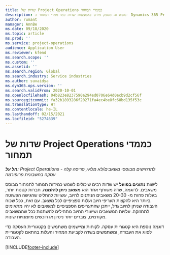 ```yaml
---
title: שדות של Project Operations כממדי תמחור
description: נושא זה מספק מידע באמצעות שדות כמו ממדי תמחור ב- Dynamics 365 Project Operations.
author: rumant
manager: AnnBe
ms.date: 09/18/2020
ms.topic: article
ms.prod: ''
ms.service: project-operations
audience: Application User
ms.reviewer: kfend
ms.search.scope: ''
ms.custom: ''
ms.assetid: ''
ms.search.region: Global
ms.search.industry: Service industries
ms.author: suvaidya
ms.dyn365.ops.version: ''
ms.search.validFrom: 2020-10-01
ms.openlocfilehash: 04b823e8237590a294ed0706e64d0ecb9d2cf56f
ms.sourcegitcommit: fa32b1893286f20271fa4ec4be8fc68bd135f53c
ms.translationtype: HT
ms.contentlocale: he-IL
ms.lasthandoff: 02/15/2021
ms.locfileid: "5274639"
---
```

# <a name="project-operations-fields-as-pricing-dimensions"></a>שדות של Project Operations כממדי תמחור

_**חל על:** Project Operations לתרחישים מבוססי משאבים/לא מלאי, פריסה קלה - עסקה בחשבונית פרופורמה_

לישות **‏‫נתונים בפועל‬** יש שדות רבים שיכולים לשמש כמידות תמחור לתמחור מבוסס משאבים. לדוגמה, שדה משותף אחד הוא **משאב ניתן להזמנה**. חברות קטנות יותר, בעלות פחות מ- 20-30 משאבים הניתנים לחיוב, עשויות להחליט שהגישה הפשוטה ביותר היא להקצות תעריפי חיוב ועלות ספציפיים לכל משאב. עם זאת, ככל שכוח העבודה שניתן לחיוב גדל, ייתכן שהתעריפים הספציפיים למשאבים לא יהיו מתאימים לתחזוקה. עלויות המשאבים ושיעורי החיוב מתחילים להשתנות ככל שהמשאבים מקודמים, צוברים יותר ניסיון או רוכשים מיומנויות שונות. 

דוגמה נוספת היא קטגוריית עסקה. לקוחות ומיישמים משתמשים בקטגוריית העסקה כדי לסווג את העבודה, ומשתמשים בשדה לקביעת המחיר והעלות בהתאם לקטגוריית העבודה.


[!INCLUDE[footer-include](../includes/footer-banner.md)]